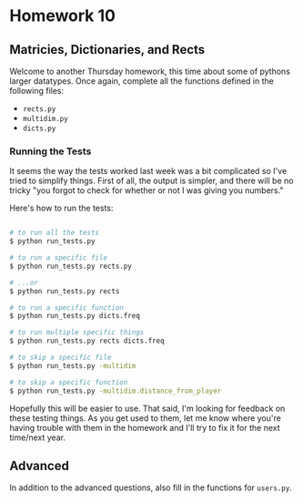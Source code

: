 Homework 10
=========================================
Matricies, Dictionaries, and Rects
-----------------------------------------

Welcome to another Thursday homework, this time about some of pythons larger
datatypes.  Once again, complete all the functions defined in the following
files:

 * `rects.py`
 * `multidim.py`
 * `dicts.py`

### Running the Tests

It seems the way the tests worked last week was a bit complicated so I've tried
to simplify things.  First of all, the output is simpler, and there will be no
tricky "you forgot to check for whether or not I was giving you numbers."

Here's how to run the tests:

```bash

# to run all the tests
$ python run_tests.py

# to run a specific file
$ python run_tests.py rects.py

# ...or
$ python run_tests.py rects

# to run a specific function
$ python run_tests.py dicts.freq

# to run multiple specific things
$ python run_tests.py rects dicts.freq

# to skip a specific file
$ python run_tests.py -multidim

# to skip a specific function
$ python run_tests.py -multidim.distance_from_player
```

Hopefully this will be easier to use.  That said, I'm looking for feedback on
these testing things.  As you get used to them, let me know where you're having
trouble with them in the homework and I'll try to fix it for the next time/next
year.


## Advanced

In addition to the advanced questions, also fill in the functions for `users.py`.
